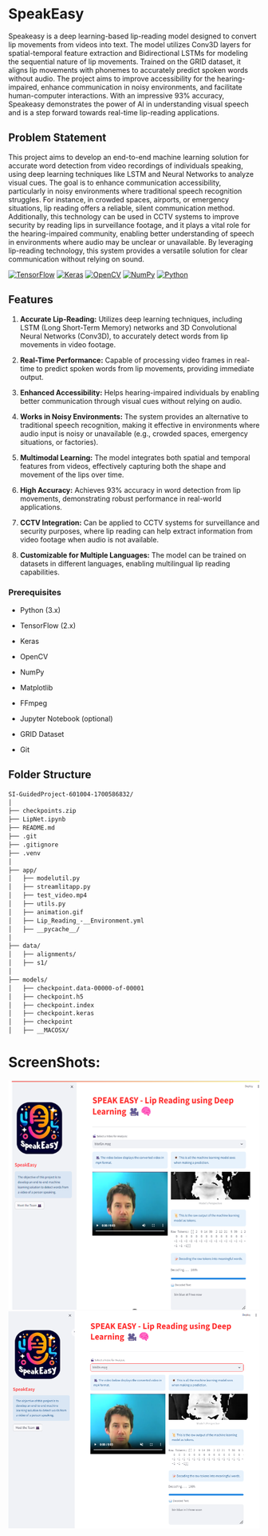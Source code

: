 # SpeakEasy
Speakeasy is a deep learning-based lip-reading model designed to convert lip movements from videos into text. The model utilizes Conv3D layers for spatial-temporal feature extraction and Bidirectional LSTMs for modeling the sequential nature of lip movements. Trained on the GRID dataset, it aligns lip movements with phonemes to accurately predict spoken words without audio. The project aims to improve accessibility for the hearing-impaired, enhance communication in noisy environments, and facilitate human-computer interactions. With an impressive 93% accuracy, Speakeasy demonstrates the power of AI in understanding visual speech and is a step forward towards real-time lip-reading applications.

## Problem Statement
This project aims to develop an end-to-end machine learning solution for accurate word detection from video recordings of individuals speaking, using deep learning techniques like LSTM and Neural Networks to analyze visual cues. The goal is to enhance communication accessibility, particularly in noisy environments where traditional speech recognition struggles. For instance, in crowded spaces, airports, or emergency situations, lip reading offers a reliable, silent communication method. Additionally, this technology can be used in CCTV systems to improve security by reading lips in surveillance footage, and it plays a vital role for the hearing-impaired community, enabling better understanding of speech in environments where audio may be unclear or unavailable. By leveraging lip-reading technology, this system provides a versatile solution for clear communication without relying on sound.

[![TensorFlow](https://img.shields.io/badge/TensorFlow-2.x-orange?style=for-the-badge&logo=tensorflow&logoColor=white)](https://www.tensorflow.org/)
[![Keras](https://img.shields.io/badge/Keras-2.x-D00000?style=for-the-badge&logo=keras&logoColor=white)](https://keras.io/)
[![OpenCV](https://img.shields.io/badge/OpenCV-4.x-blue?style=for-the-badge&logo=opencv&logoColor=white)](https://opencv.org/)
[![NumPy](https://img.shields.io/badge/NumPy-1.x-blue?style=for-the-badge&logo=numpy&logoColor=white)](https://numpy.org/)
[![Python](https://img.shields.io/badge/Python-3.x-blue?style=for-the-badge&logo=python&logoColor=white)](https://www.python.org/)

## Features
1. **Accurate Lip-Reading:** Utilizes deep learning techniques, including LSTM (Long Short-Term Memory) networks and 3D Convolutional Neural Networks (Conv3D), to accurately detect words from lip movements in video footage.

2. **Real-Time Performance:** Capable of processing video frames in real-time to predict spoken words from lip movements, providing immediate output.

3. **Enhanced Accessibility:** Helps hearing-impaired individuals by enabling better communication through visual cues without relying on audio.

4. **Works in Noisy Environments:** The system provides an alternative to traditional speech recognition, making it effective in environments where audio input is noisy or unavailable (e.g., crowded spaces, emergency situations, or factories).

5. **Multimodal Learning:** The model integrates both spatial and temporal features from videos, effectively capturing both the shape and movement of the lips over time.

6. **High Accuracy:** Achieves 93% accuracy in word detection from lip movements, demonstrating robust performance in real-world applications.

7. **CCTV Integration:** Can be applied to CCTV systems for surveillance and security purposes, where lip reading can help extract information from video footage when audio is not available.

8. **Customizable for Multiple Languages:** The model can be trained on datasets in different languages, enabling multilingual lip reading capabilities.

### Prerequisites
- Python (3.x)
- TensorFlow (2.x)
- Keras
- OpenCV
- NumPy
- Matplotlib
- FFmpeg
 
- Jupyter Notebook (optional)
- GRID Dataset
- Git

## Folder Structure
```bash
SI-GuidedProject-601004-1700586832/
│
├── checkpoints.zip
├── LipNet.ipynb
├── README.md
├── .git
├── .gitignore
├── .venv
│
├── app/
│   ├── modelutil.py
│   ├── streamlitapp.py
│   ├── test_video.mp4
│   ├── utils.py
│   ├── animation.gif
│   ├── Lip_Reading_-__Environment.yml
│   ├── __pycache__/
│
├── data/
│   ├── alignments/
│   ├── s1/
│
├── models/
│   ├── checkpoint.data-00000-of-00001
│   ├── checkpoint.h5
│   ├── checkpoint.index
│   ├── checkpoint.keras
│   ├── checkpoint
│   ├── __MACOSX/
 ```

# ScreenShots:
![Website Demo 1](/images/demo_1.png "Website Demo 1")
![Website Demo 2](/images/demo_2.png "Website Demo_2")
